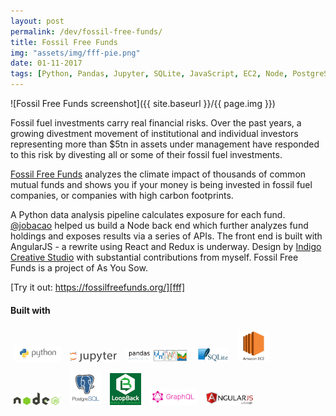 ```yaml
---
layout: post
permalink: /dev/fossil-free-funds/
title: Fossil Free Funds
img: "assets/img/fff-pie.png"
date: 01-11-2017
tags: [Python, Pandas, Jupyter, SQLite, JavaScript, EC2, Node, PostgreSQL, LoopBack, GraphQL, AngularJS, Portfolio]
---
```


![Fossil Free Funds screenshot]({{ site.baseurl }}/{{ page.img }})

Fossil fuel investments carry real financial risks. Over the past years, a growing divestment movement of institutional and individual investors representing more than $5tn in assets under management have responded to this risk by divesting all or some of their fossil fuel investments.

[Fossil Free Funds][fff] analyzes the climate impact of thousands of common mutual funds and shows you if your money is being invested in fossil fuel companies, or companies with high carbon footprints. 

A Python data analysis pipeline calculates exposure for each fund. [@jobacao][jcao] helped us build a Node back end which further analyzes fund holdings and exposes results via a series of APIs. The front end is built with AngularJS - a rewrite using React and Redux is underway. Design by [Indigo Creative Studio][indigo] with substantial contributions from myself. Fossil Free Funds is a project of As You Sow.

[Try it out: https://fossilfreefunds.org/][fff]

#### Built with

<img src="/assets/img/python-logo.png" alt="Python" style="width: 15%; padding: 5px;"/>
<img src="/assets/img/jupyter.png" alt="Jupyter" style="width: 15%; padding: 5px;"/>
<img src="/assets/img/pandas_logo.png" alt="Pandas" style="width: 20%; padding: 5px;"/>
<img src="/assets/img/sqlite.png" alt="SQLite" style="width: 10%; padding: 5px;"/>

<img src="/assets/img/EC2-logo.jpg" alt="AWS EC2" style="width: 10%; padding: 5px;"/>
<img src="/assets/img/node_logo.svg" alt="Node.js" style="width: 15%; padding: 5px;"/>
<img src="/assets/img/postgresql-logo.png" alt="PostgreSQL" style="width: 10%; padding: 5px;"/>
<img src="/assets/img/loopback-logo-sm.png" alt="Loopback" style="width: 10%; padding: 5px;"/>
<img src="/assets/img/graphql-logo.png" alt="Loopback" style="width: 15%; padding: 5px;"/>
<img src="/assets/img/angularjs.png" alt="AngularJS" style="width: 15%; padding: 5px;"/>

[fff]: https://fossilfreefunds.org
[jcao]: https://github.com/jobacao
[indigo]: http://indigocreativestudio.com/


